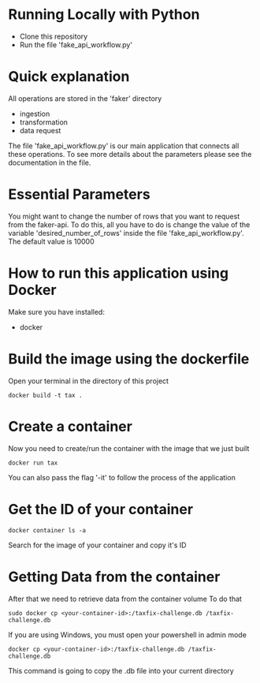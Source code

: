 # Running Locally with Python
- Clone this repository
- Run the file 'fake_api_workflow.py'

# Quick explanation
All operations are stored in the 'faker' directory
- ingestion
- transformation
- data request

The file 'fake_api_workflow.py' is our main application that connects
all these operations. To see more details about the parameters please see the documentation in the file.

# Essential Parameters
You might want to change the number of rows that you want to request from the faker-api.
To do this, all you have to do is change the value of the variable 'desired_number_of_rows' inside the file 'fake_api_workflow.py'. The default value is 10000

# How to run this application using Docker
Make sure you have installed:
* docker

# Build the image using the dockerfile
Open your terminal in the directory of this project
```shell
docker build -t tax .
```

# Create a container
Now you need to create/run the container with the image
that we just built
```shell
docker run tax
```
You can also pass the flag '-it' to follow the process of the application

# Get the ID of your container
```shell
docker container ls -a
```
Search for the image of your container and copy it's ID

# Getting Data from the container
After that we need to retrieve data from the container volume
To do that
```shell
sudo docker cp <your-container-id>:/taxfix-challenge.db /taxfix-challenge.db
```
If you are using Windows, you must open your powershell in admin mode
```shell
docker cp <your-container-id>:/taxfix-challenge.db /taxfix-challenge.db
```
This command is going to copy the .db file into your current directory
